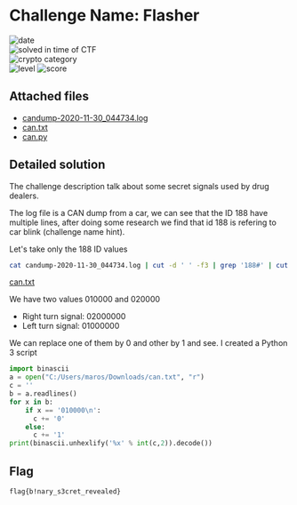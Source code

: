 
# Challenge Name: Flasher


![date](https://img.shields.io/badge/date-04.03.2021-brightgreen.svg)  
![solved in time of CTF](https://img.shields.io/badge/solved-in%20time%20of%20CTF-brightgreen.svg)   
![crypto category](https://img.shields.io/badge/category-Forensics-blueviolet.svg)   
![level](https://img.shields.io/badge/level-Medium-blue.svg)
![score](https://img.shields.io/badge/score-100-blue.svg)


## Attached files

- [candump-2020-11-30_044734.log](candump-2020-11-30_044734.log)
- [can.txt](can.txt)
- [can.py](can.py)

## Detailed solution

The challenge description talk about some secret signals used by drug dealers.  

The log file is a CAN dump from a car, we can see that the ID 188 have multiple lines, after doing some research we find that id 188 is refering to car blink (challenge name hint).  

Let's take only the 188 ID values  

```bash
cat candump-2020-11-30_044734.log | cut -d ' ' -f3 | grep '188#' | cut -d '#' -f2 > can.txt
``` 
[can.txt](can.txt)  

We have two values 010000 and 020000 
   - Right turn signal: 02000000 
   - Left turn signal: 01000000  
   
We can replace one of them by 0 and other by 1 and see. I created a Python 3 script  
  
```python  
import binascii
a = open("C:/Users/maros/Downloads/can.txt", "r")
c = ''
b = a.readlines()
for x in b:
    if x == '010000\n':
      c += '0'
    else:
      c += '1'
print(binascii.unhexlify('%x' % int(c,2)).decode())
```


## Flag

```
flag{b!nary_s3cret_revealed}
```

